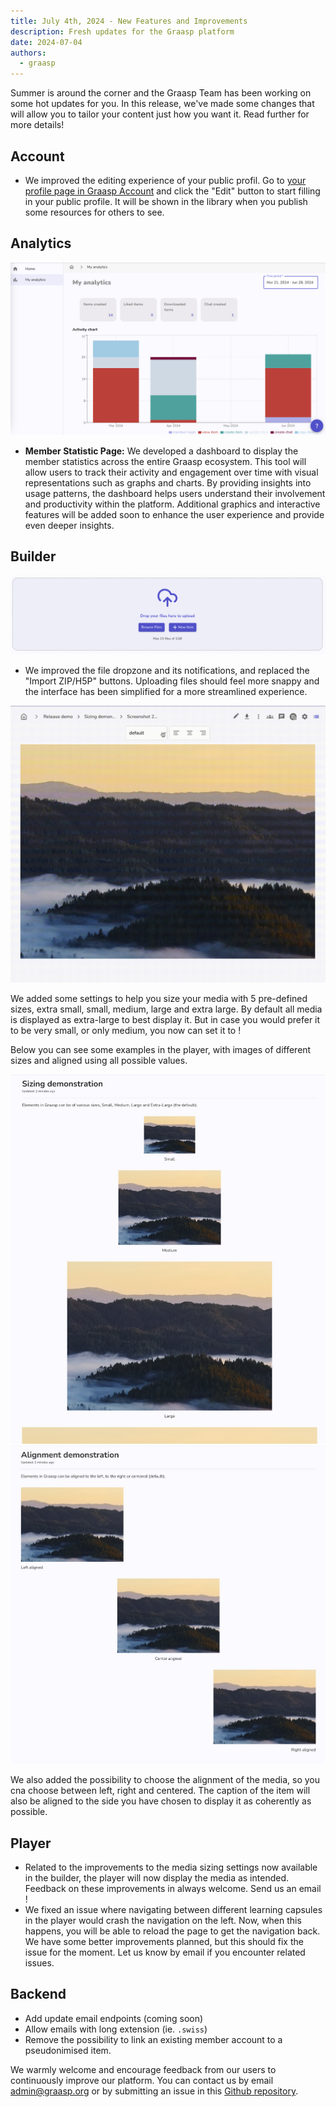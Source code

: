 ```yaml
---
title: July 4th, 2024 - New Features and Improvements
description: Fresh updates for the Graasp platform
date: 2024-07-04
authors:
  - graasp
---
```



Summer is around the corner and the Graasp Team has been working on some hot updates for you. In this release, we've made some changes that will allow you to tailor your content just how you want it. Read further for more details!
<!-- Everything below this will not be shown in the post overview -->
<!-- truncate -->

## Account

- We improved the editing experience of your public profil. Go to [your profile page in Graasp Account](https://account.graasp.org/profile) and click the "Edit" button to start filling in your public profile. It will be shown in the library when you publish some resources for others to see.

## Analytics

![analytics member dashboard](./screenshots/2024-07-04-analytics-member-dashboard.png)

- **Member Statistic Page:** We developed a dashboard to display the member statistics across the entire Graasp ecosystem. This tool will allow users to track their activity and engagement over time with visual representations such as graphs and charts. By providing insights into usage patterns, the dashboard helps users understand their involvement and productivity within the platform. Additional graphics and interactive features will be added soon to enhance the user experience and provide even deeper insights.

## Builder

![upload file dropzone](./screenshots/2024-07-04-upload-file-dropzone.png)

- We improved the file dropzone and its notifications, and replaced the "Import ZIP/H5P" buttons. Uploading files should feel more snappy and the interface has been simplified for a more streamlined experience.

![sizing and alignment demo](./screenshots/2024-07-04-sizing-and-alignment-demo.gif)

We added some settings to help you size your media with 5 pre-defined sizes, extra small, small, medium, large and extra large. By default all media is displayed as extra-large to best display it. But in case you would prefer it to be very small, or only medium, you now can set it to !

Below you can see some examples in the player, with images of different sizes and aligned using all possible values.

![sizing settings](./screenshots/2024-07-04-sizing-demo.png)
![alignment settings](./screenshots/2024-07-04-alignment-demo.png)

We also added the possibility to choose the alignment of the media, so you cna choose between left, right and centered. The caption of the item will also be aligned to the side you have chosen to display it as coherently as possible.

## Player

- Related to the improvements to the media sizing settings now available in the builder, the player will now display the media as intended. Feedback on these improvements in always welcome. Send us an email !
- We fixed an issue where navigating between different learning capsules in the player would crash the navigation on the left. Now, when this happens, you will be able to reload the page to get the navigation back. We have some better improvements planned, but this should fix the issue for the moment. Let us know by email if you encounter related issues.

## Backend

- Add update email endpoints (coming soon)
- Allow emails with long extension (ie. `.swiss`)
- Remove the possibility to link an existing member account to a pseudonimised item.

<!-- Generic message -->

We warmly welcome and encourage feedback from our users to continuously improve our platform. You can contact us by email [admin@graasp.org](mailto:admin@graasp.org) or by submitting an issue in this [Github repository](https://github.com/graasp/graasp-feedback).

